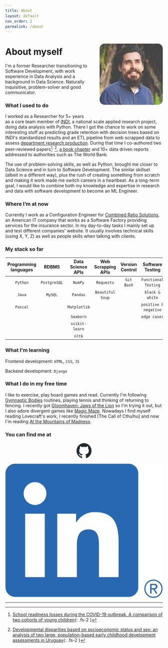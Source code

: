 ```yaml
---
title: About
layout: default
nav_order: 2
permalink: /about
---
```

<img src="/images/githubpic.jpg"
     alt="headshot of Juan Ignacio Rodríguez-Vinçon"
     style="border-radius:1rem;
            display:inline-block;
            float:right;
            margin:1rem 0rem 2rem 2rem;
            width:40%;
            " >
            
# About myself
I'm a former Researcher transitioning to Software Development, with work experience in Data Analysis and a background in Data Science. Naturally inquisitive, problem-solver and good communicator. 

### What I used to do
I worked as a Researcher for 5+ years as a core team member of [INDI], a national scale applied research project, doing data analysis with Python. There I got the chance to work on some interesting stuff as predicting grade retention with decision trees based on INDI's standardized results and an ETL pipeline from web scrapped data to assess [department research production]. During that time I co-authored two peer-reviewed papers[^1]<sup>,</sup> [^2], [a book chapter] and 10+ data driven reports addressed to authorities such as The World Bank.

The use of problem-solving skills, as well as Python, brought me closer to Data Science and in turn to Software Development. The similar skillset (albeit in a different way), plus the rush of creating something from scratch and making it work made me switch careers in a heartbeat. As a long-term goal, I would like to combine both my knowledge and expertise in research and data with software development to become an ML Engineer.

### Where I’m at now 
Currently I work as a Configuration Engineer for [Combined Ratio Solutions], an American IT company that works as a Software Factory providing services for the insurance sector. In my day-to-day tasks I mainly set up and test different companies' website. It usually involves technical skills (using X, Y, Z) as well as people skills when talking with clients. 

### My stack so far

| Programming languages  | RDBMS         | Data Science APIs  | Web Scrapping APIs   | Version Control  | Software Testing     |
| :--------------------: |:-------------:| :-----------------:| :-------------------:| :---------------:| :-------------------:| 
| `Python`               | `PostgreSQL`  | `NumPy`            | `Requests`           | `Git Bash`       | `Functional Testing` |
| `Java`                 | `MySQL`       | `Pandas`           | `Beautiful Soup`     |                  | `black & white`      |
| `Pascal`               |               | `Matplotlib`       |                      |                  | `positive & negative`|
|                        |               | `Seaborn`          |                      |                  | `edge cases`         |
|                        |               | `scikit-learn`     |                      |                  |                      |
|                        |               | `nltk`             |                      |                  |                      |

### What I'm learning
Frontend development: `HTML`, `CSS`, `JS`
    
Backend development: `Django`

### What I do in my free time
I like to exercise, play board games and read. Currently I'm following [Gymnastic Bodies] routines, playing tennis and thinking of returning to fencing. I recently got [Gloomhaven: Jaws of the Lion] so I'm trying it out, but I also adore divergent games like [Magic Maze]. Nowadays I find myself reading Lovecraft's work, I recently finished [The Call of Cthulhu] and now I'm reading [At the Mountains of Madness].

### You can find me at

<p align="center" width="100%">
     <a href="https://github.com/IgVincon">
          <img src="/images/github-mark.png"
               alt="GitHub logo"
               style="display:block;
                      float:none;
                      margin:1rem;
                      width:10%;
                      " >
     </a>
     <a href="https://www.linkedin.com/in/jirvincon/">
          <img src="/images/LI-In-Bug.png"
               alt="LinkedIn logo"
               style="display:block;
                      float:none;
                      margin:1rem
                      width:10%;
                      " >
     </a>
</p>
     
----
[^1]: [School readiness losses during the COVID-19 outbreak. A comparison of two cohorts of young children](https://srcd.onlinelibrary.wiley.com/doi/10.1111/cdev.13738){: .fs-2 }
[^2]: [Developmental disparities based on socioeconomic status and sex: an analysis of two large, population-based early childhood development assessments in Uruguay](https://www.tandfonline.com/doi/abs/10.1080/03004430.2021.1946528){: .fs-2 }

[UDELAR]: https://udelar.edu.uy/
[INDI]: https://www.ineed.edu.uy/socioemocional/experiencias/inventario-de-desarrollo-infantil-indi.html
[department research production]: https://fundamentos.psico.edu.uy/investigacion
[a book chapter]: https://psyarxiv.com/xg2hj/
[Combined Ratio Solutions]: https://www.combinedratio.com/
[Gymnastic Bodies]: https://www.gymnasticbodies.com/
[Magic Maze]: https://boardgamegeek.com/boardgame/209778/magic-maze
[Gloomhaven: Jaws of the Lion]: https://boardgamegeek.com/boardgame/291457/gloomhaven-jaws-lion
[The Call of Cthulu]: https://en.wikipedia.org/wiki/The_Call_of_Cthulhu
[At the Mountains of Madness]: https://en.wikipedia.org/wiki/At_the_Mountains_of_Madness
